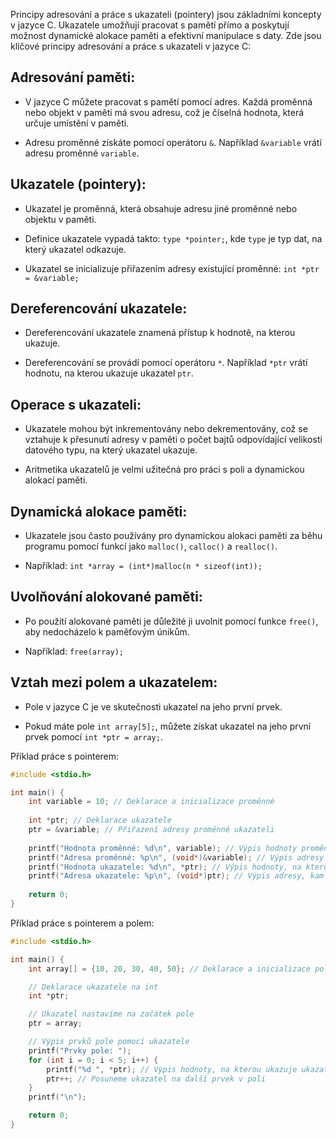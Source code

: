 Principy adresování a práce s ukazateli (pointery) jsou základními koncepty v jazyce C. Ukazatele umožňují pracovat s pamětí přímo a poskytují možnost dynamické alokace paměti a efektivní manipulace s daty. Zde jsou klíčové principy adresování a práce s ukazateli v jazyce C:

## **Adresování paměti**:

- V jazyce C můžete pracovat s pamětí pomocí adres. Každá proměnná nebo objekt v paměti má svou adresu, což je číselná hodnota, která určuje umístění v paměti.

- Adresu proměnné získáte pomocí operátoru `&`. Například `&variable` vrátí adresu proměnné `variable`.

## **Ukazatele (pointery)**:

- Ukazatel je proměnná, která obsahuje adresu jiné proměnné nebo objektu v paměti.

- Definice ukazatele vypadá takto: `type *pointer;`, kde `type` je typ dat, na který ukazatel odkazuje.

- Ukazatel se inicializuje přiřazením adresy existující proměnné: `int *ptr = &variable;`

## **Dereferencování ukazatele**:

- Dereferencování ukazatele znamená přístup k hodnotě, na kterou ukazuje.

- Dereferencování se provádí pomocí operátoru `*`. Například `*ptr` vrátí hodnotu, na kterou ukazuje ukazatel `ptr`.

## **Operace s ukazateli**:

- Ukazatele mohou být inkrementovány nebo dekrementovány, což se vztahuje k přesunutí adresy v paměti o počet bajtů odpovídající velikosti datového typu, na který ukazatel ukazuje.

- Aritmetika ukazatelů je velmi užitečná pro práci s poli a dynamickou alokací paměti.

## **Dynamická alokace paměti**:

- Ukazatele jsou často používány pro dynamickou alokaci paměti za běhu programu pomocí funkcí jako `malloc()`, `calloc()` a `realloc()`.

- Například: `int *array = (int*)malloc(n * sizeof(int));`

## **Uvolňování alokované paměti**:

- Po použití alokované paměti je důležité ji uvolnit pomocí funkce `free()`, aby nedocházelo k paměťovým únikům.

- Například: `free(array);`

## **Vztah mezi polem a ukazatelem**:

- Pole v jazyce C je ve skutečnosti ukazatel na jeho první prvek.

- Pokud máte pole `int array[5];`, můžete získat ukazatel na jeho první prvek pomocí `int *ptr = array;`.

Příklad práce s pointerem:
```C
#include <stdio.h>

int main() {
    int variable = 10; // Deklarace a inicializace proměnné
    
    int *ptr; // Deklarace ukazatele
    ptr = &variable; // Přiřazení adresy proměnné ukazateli
    
    printf("Hodnota proměnné: %d\n", variable); // Výpis hodnoty proměnné
    printf("Adresa proměnné: %p\n", (void*)&variable); // Výpis adresy proměnné
    printf("Hodnota ukazatele: %d\n", *ptr); // Výpis hodnoty, na kterou ukazuje ukazatel
    printf("Adresa ukazatele: %p\n", (void*)ptr); // Výpis adresy, kam ukazatel ukazuje
    
    return 0;
}
```

Příklad práce s pointerem a polem:
```C
#include <stdio.h>

int main() {
    int array[] = {10, 20, 30, 40, 50}; // Deklarace a inicializace pole

    // Deklarace ukazatele na int
    int *ptr;

    // Ukazatel nastavíme na začátek pole
    ptr = array;

    // Výpis prvků pole pomocí ukazatele
    printf("Prvky pole: ");
    for (int i = 0; i < 5; i++) {
        printf("%d ", *ptr); // Výpis hodnoty, na kterou ukazuje ukazatel
        ptr++; // Posuneme ukazatel na další prvek v poli
    }
    printf("\n");

    return 0;
}
```